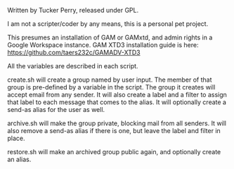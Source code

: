 Written by Tucker Perry, released under GPL.

I am not a scripter/coder by any means, this is a personal pet project. 

This presumes an installation of GAM or GAMxtd, and admin rights in a Google Workspace instance. GAM XTD3 installation guide is here: https://github.com/taers232c/GAMADV-XTD3

All the variables are described in each script. 

create.sh will create a group named by user input. The member of that group is pre-defined by a variable in the script. The group it creates will accept email from any sender. It will also create a label and a filter to assign that label to each message that comes to the alias. It will optionally create a send-as alias for the user as well.

archive.sh will make the group private, blocking mail from all senders. It will also remove a send-as alias if there is one, but leave the label and filter in place. 

restore.sh will make an archived group public again, and optionally create an alias.
